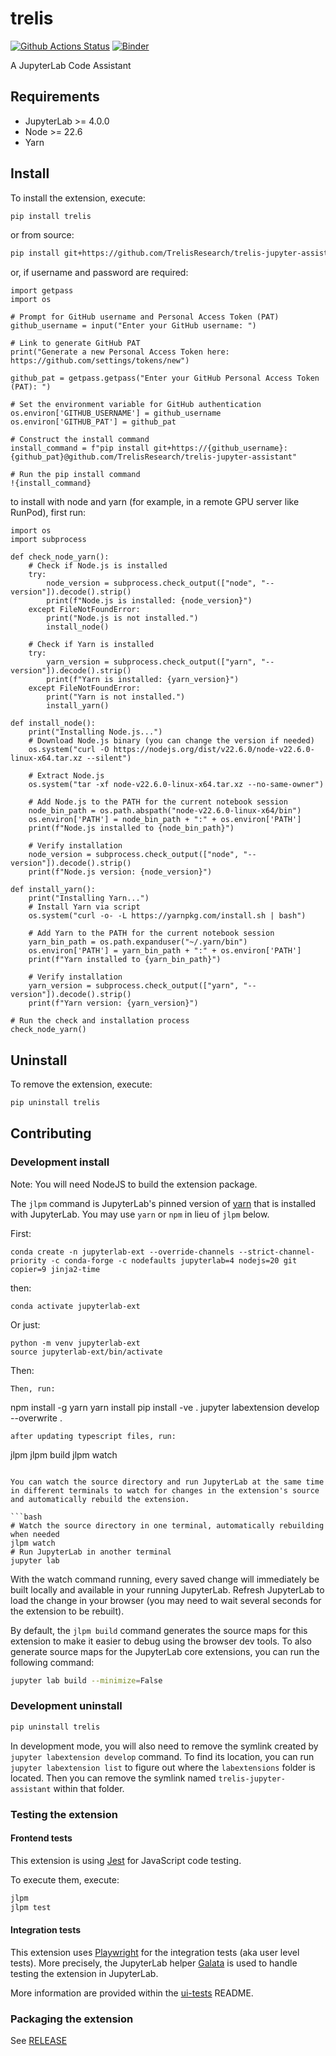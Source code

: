 # trelis

[![Github Actions Status](https://github.com/TrelisResearch/trelis-jupyter-assistant/workflows/Build/badge.svg)](https://github.com/TrelisResearch/trelis-jupyter-assistant/actions/workflows/build.yml)
[![Binder](https://mybinder.org/badge_logo.svg)](https://mybinder.org/v2/gh/TrelisResearch/trelis-jupyter-assistant/main?urlpath=lab)


A JupyterLab Code Assistant

## Requirements

- JupyterLab >= 4.0.0
- Node >= 22.6
- Yarn

## Install

To install the extension, execute:

```bash
pip install trelis
```
or from source:
```bash
pip install git+https://github.com/TrelisResearch/trelis-jupyter-assistant.git
```
or, if username and password are required:
```
import getpass
import os

# Prompt for GitHub username and Personal Access Token (PAT)
github_username = input("Enter your GitHub username: ")

# Link to generate GitHub PAT
print("Generate a new Personal Access Token here: https://github.com/settings/tokens/new")

github_pat = getpass.getpass("Enter your GitHub Personal Access Token (PAT): ")

# Set the environment variable for GitHub authentication
os.environ['GITHUB_USERNAME'] = github_username
os.environ['GITHUB_PAT'] = github_pat

# Construct the install command
install_command = f"pip install git+https://{github_username}:{github_pat}@github.com/TrelisResearch/trelis-jupyter-assistant"

# Run the pip install command
!{install_command}
```
to install with node and yarn (for example, in a remote GPU server like RunPod), first run:
```
import os
import subprocess

def check_node_yarn():
    # Check if Node.js is installed
    try:
        node_version = subprocess.check_output(["node", "--version"]).decode().strip()
        print(f"Node.js is installed: {node_version}")
    except FileNotFoundError:
        print("Node.js is not installed.")
        install_node()

    # Check if Yarn is installed
    try:
        yarn_version = subprocess.check_output(["yarn", "--version"]).decode().strip()
        print(f"Yarn is installed: {yarn_version}")
    except FileNotFoundError:
        print("Yarn is not installed.")
        install_yarn()

def install_node():
    print("Installing Node.js...")
    # Download Node.js binary (you can change the version if needed)
    os.system("curl -O https://nodejs.org/dist/v22.6.0/node-v22.6.0-linux-x64.tar.xz --silent")
    
    # Extract Node.js
    os.system("tar -xf node-v22.6.0-linux-x64.tar.xz --no-same-owner")
    
    # Add Node.js to the PATH for the current notebook session
    node_bin_path = os.path.abspath("node-v22.6.0-linux-x64/bin")
    os.environ['PATH'] = node_bin_path + ":" + os.environ['PATH']
    print(f"Node.js installed to {node_bin_path}")

    # Verify installation
    node_version = subprocess.check_output(["node", "--version"]).decode().strip()
    print(f"Node.js version: {node_version}")

def install_yarn():
    print("Installing Yarn...")
    # Install Yarn via script
    os.system("curl -o- -L https://yarnpkg.com/install.sh | bash")
    
    # Add Yarn to the PATH for the current notebook session
    yarn_bin_path = os.path.expanduser("~/.yarn/bin")
    os.environ['PATH'] = yarn_bin_path + ":" + os.environ['PATH']
    print(f"Yarn installed to {yarn_bin_path}")

    # Verify installation
    yarn_version = subprocess.check_output(["yarn", "--version"]).decode().strip()
    print(f"Yarn version: {yarn_version}")

# Run the check and installation process
check_node_yarn()
```

## Uninstall

To remove the extension, execute:

```bash
pip uninstall trelis
```

## Contributing

### Development install

Note: You will need NodeJS to build the extension package.

The `jlpm` command is JupyterLab's pinned version of
[yarn](https://yarnpkg.com/) that is installed with JupyterLab. You may use
`yarn` or `npm` in lieu of `jlpm` below.

First:
```
conda create -n jupyterlab-ext --override-channels --strict-channel-priority -c conda-forge -c nodefaults jupyterlab=4 nodejs=20 git copier=9 jinja2-time
```
then:
```
conda activate jupyterlab-ext
```

Or just:
```
python -m venv jupyterlab-ext
source jupyterlab-ext/bin/activate
```
Then:
```
Then, run:
```
npm install -g yarn
yarn install
pip install -ve .
jupyter labextension develop --overwrite .
```
after updating typescript files, run:
```
jlpm
jlpm build
jlpm watch
```

You can watch the source directory and run JupyterLab at the same time in different terminals to watch for changes in the extension's source and automatically rebuild the extension.

```bash
# Watch the source directory in one terminal, automatically rebuilding when needed
jlpm watch
# Run JupyterLab in another terminal
jupyter lab
```

With the watch command running, every saved change will immediately be built locally and available in your running JupyterLab. Refresh JupyterLab to load the change in your browser (you may need to wait several seconds for the extension to be rebuilt).

By default, the `jlpm build` command generates the source maps for this extension to make it easier to debug using the browser dev tools. To also generate source maps for the JupyterLab core extensions, you can run the following command:

```bash
jupyter lab build --minimize=False
```

### Development uninstall

```bash
pip uninstall trelis
```

In development mode, you will also need to remove the symlink created by `jupyter labextension develop`
command. To find its location, you can run `jupyter labextension list` to figure out where the `labextensions`
folder is located. Then you can remove the symlink named `trelis-jupyter-assistant` within that folder.

### Testing the extension

#### Frontend tests

This extension is using [Jest](https://jestjs.io/) for JavaScript code testing.

To execute them, execute:

```sh
jlpm
jlpm test
```

#### Integration tests

This extension uses [Playwright](https://playwright.dev/docs/intro) for the integration tests (aka user level tests).
More precisely, the JupyterLab helper [Galata](https://github.com/jupyterlab/jupyterlab/tree/master/galata) is used to handle testing the extension in JupyterLab.

More information are provided within the [ui-tests](./ui-tests/README.md) README.

### Packaging the extension

See [RELEASE](RELEASE.md)

